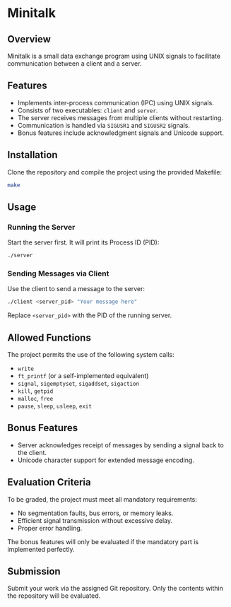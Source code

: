 # Minitalk

## Overview
Minitalk is a small data exchange program using UNIX signals to facilitate communication between a client and a server.

## Features
- Implements inter-process communication (IPC) using UNIX signals.
- Consists of two executables: `client` and `server`.
- The server receives messages from multiple clients without restarting.
- Communication is handled via `SIGUSR1` and `SIGUSR2` signals.
- Bonus features include acknowledgment signals and Unicode support.

## Installation
Clone the repository and compile the project using the provided Makefile:
```sh
make
```

## Usage
### Running the Server
Start the server first. It will print its Process ID (PID):
```sh
./server
```
### Sending Messages via Client
Use the client to send a message to the server:
```sh
./client <server_pid> "Your message here"
```
Replace `<server_pid>` with the PID of the running server.

## Allowed Functions
The project permits the use of the following system calls:
- `write`
- `ft_printf` (or a self-implemented equivalent)
- `signal`, `sigemptyset`, `sigaddset`, `sigaction`
- `kill`, `getpid`
- `malloc`, `free`
- `pause`, `sleep`, `usleep`, `exit`

## Bonus Features
- Server acknowledges receipt of messages by sending a signal back to the client.
- Unicode character support for extended message encoding.

## Evaluation Criteria
To be graded, the project must meet all mandatory requirements:
- No segmentation faults, bus errors, or memory leaks.
- Efficient signal transmission without excessive delay.
- Proper error handling.

The bonus features will only be evaluated if the mandatory part is implemented perfectly.

## Submission
Submit your work via the assigned Git repository. Only the contents within the repository will be evaluated.

